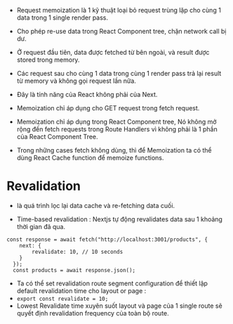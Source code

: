- Request memoization là 1 kỹ thuật loại bỏ request trùng lặp cho cùng 1 data trong 1 single render pass.
- Cho phép re-use data trong React Component tree, chặn network call bị dư.
- Ở request đầu tiên, data được fetched từ bên ngoài, và result được stored trong memory.
- Các request sau cho cùng 1 data trong cùng 1 render pass trả lại result từ memory và không gọi request lần nữa.

- Đây là tính năng của React không phải của Next.
- Memoization chỉ áp dụng cho GET request trong fetch request.
- Memoization chỉ áp dụng trong React Component tree, Nó không mở rộng đến fetch requests trong Route Handlers vì không phải là 1 phần của React Component Tree.
- Trong những cases fetch không dùng, thì để Memoization ta có thể dùng React Cache function để memoize functions.


# Revalidation 
- là quá trình lọc lại data cache và re-fetching data cuối.

- Time-based revalidation : Nextjs tự động revalidates data sau 1 khoảng thời gian đã qua.


```
const response = await fetch("http://localhost:3001/products", {
    next: {
        revalidate: 10, // 10 seconds
    }
  });
  const products = await response.json();

```

- Ta có thể set revalidation route segment configuration để thiết lập default revalidation time cho layout or page : 
- `export const revalidate = 10;`
- Lowest Revalidate time xuyên suốt layout và page của 1 single route sẽ quyết định revalidation frequency của toàn bộ route.